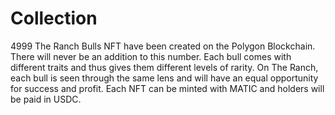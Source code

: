 # Collection

4999 The Ranch Bulls NFT have been created on the Polygon Blockchain. There will never be an addition to this number. Each bull comes with different traits and thus gives them different levels of rarity. On The Ranch, each bull is seen through the same lens and will have an equal opportunity for success and profit. Each NFT can be minted with MATIC and holders will be paid in USDC.
